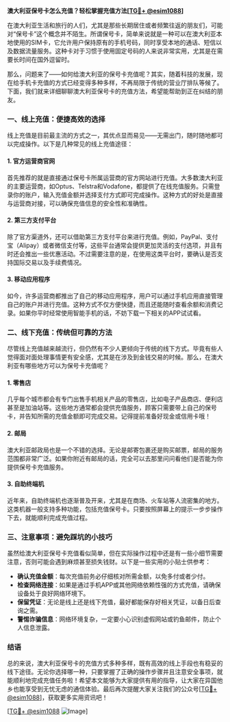 **澳大利亚保号卡怎么充值？轻松掌握充值方法[[TG💪+ @esim1088](https://t.me/s/esim1088)]**

在澳大利亚生活和旅行的人们，尤其是那些长期居住或者频繁往返的朋友们，可能对“保号卡”这个概念并不陌生。所谓保号卡，简单来说就是一种可以在澳大利亚本地使用的SIM卡，它允许用户保持原有的手机号码，同时享受本地的通话、短信以及数据流量服务。这种卡对于习惯于使用固定号码的人来说非常实用，尤其是在需要长时间在国外逗留时。

那么，问题来了——如何给澳大利亚的保号卡充值呢？其实，随着科技的发展，现在给手机卡充值的方式已经变得多种多样，不再局限于传统的营业厅排队等候了。下面，我们就来详细聊聊澳大利亚保号卡的充值方法，希望能帮助到正在纠结的朋友。

### **一、线上充值：便捷高效的选择**

线上充值是目前最主流的方式之一，其优点显而易见——无需出门，随时随地都可以完成操作。以下是几种常见的线上充值途径：

#### **1. 官方运营商官网**
首先推荐的就是直接通过保号卡所属运营商的官方网站进行充值。大多数澳大利亚的主要运营商，如Optus、Telstra和Vodafone，都提供了在线充值服务。只需登录你的账户，输入充值金额并选择支付方式即可完成操作。这种方式的好处是直接与运营商对接，可以确保充值信息的安全性和准确性。

#### **2. 第三方支付平台**
除了官方渠道外，还可以借助第三方支付平台来进行充值。例如，PayPal、支付宝（Alipay）或者微信支付等，这些平台通常会提供更加灵活的支付选项，并且有时还会推出一些优惠活动。不过需要注意的是，在使用这类平台时，要确认是否支持国际交易以及手续费情况。

#### **3. 移动应用程序**
如今，许多运营商都推出了自己的移动应用程序，用户可以通过手机应用直接管理自己的账户并进行充值。这种方式不仅方便快捷，而且还能随时查看余额和消费记录。如果你平时经常使用智能手机的话，不妨下载一下相关的APP试试看。

### **二、线下充值：传统但可靠的方法**

尽管线上充值越来越流行，但仍然有不少人更倾向于传统的线下方式。毕竟有些人觉得面对面处理事情更有安全感，尤其是在涉及到金钱交易的时候。那么，在澳大利亚有哪些地方可以为保号卡充值呢？

#### **1. 零售店**
几乎每个城市都会有专门出售手机相关产品的零售店，比如电子产品商店、便利店甚至是加油站等。这些地方通常都会提供充值服务，顾客只需要带上自己的保号卡，并告知所需的充值金额即可完成交易。记得提前准备好现金或信用卡哦！

#### **2. 邮局**
澳大利亚邮政局也是一个不错的选择。无论是邮寄包裹还是购买邮票，邮局的服务范围都非常广泛。如果你附近有邮局的话，完全可以去那里问问看他们是否能为你提供保号卡充值服务。

#### **3. 自助终端机**
近年来，自助终端机也逐渐普及开来，尤其是在商场、火车站等人流密集的地方。这类机器一般支持多种功能，包括充值保号卡。只要按照屏幕上的提示一步步操作下去，就能顺利完成充值过程。

### **三、注意事项：避免踩坑的小技巧**

虽然给澳大利亚保号卡充值看似简单，但在实际操作过程中还是有一些小细节需要注意，否则可能会遇到麻烦甚至损失钱财。以下是一些实用的小贴士供参考：

- **确认充值金额**：每次充值前务必仔细核对所需金额，以免多付或者少付。
- **检查网络连接**：如果是通过手机APP或其他网络依赖性强的方式充值，请确保设备处于良好网络环境下。
- **保留凭证**：无论是线上还是线下充值，最好都能保存好相关凭证，以备日后查询之需。
- **警惕诈骗信息**：网络环境复杂，一定要小心识别虚假网站或钓鱼邮件，防止个人信息泄露。

### **结语**

总的来说，澳大利亚保号卡的充值方式多种多样，既有高效的线上手段也有稳妥的线下途径。无论你选择哪一种，只要掌握了正确的操作步骤并且注意安全事项，就能顺利地完成充值任务啦！希望本文能够为大家提供有用的指导，让大家在异国他乡也能享受到无忧无虑的通信体验。最后再次提醒大家关注我们的公众号[[TG💪+ @esim1088](https://t.me/s/esim1088)]，获取更多实用资讯吧！

[[TG💪+ @esim1088](https://t.me/s/esim1088) ![Image](https://i.postimg.cc/4NQfJmqS/Snipaste-2025-05-13-00-14-12.png)]